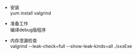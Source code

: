 * 安装  
yum install valgrind

* 准备工作  
编译debug版程序  

* 内存泄漏检查  
valgrind --leak-check=full --show-leak-kinds=all ./xxxExe
